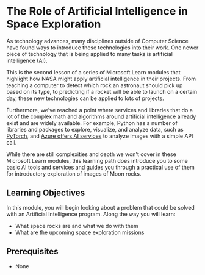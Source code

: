 # The Role of Artificial Intelligence in Space Exploration

As technology advances, many disciplines outside of Computer Science have found ways to introduce these technologies into their work. One newer piece of technology that is being applied to many tasks is artificial intelligence (AI).

This is the second lesson of a series of Microsoft Learn modules that highlight how NASA might apply artificial intelligence in their projects. From teaching a computer to detect which rock an astronaut should pick up based on its type, to predicting if a rocket will be able to launch on a certain day, these new technologies can be applied to lots of projects.

Furthermore, we've reached a point where services and libraries that do a lot of the complex math and algorithms around artificial intelligence already exist and are widely available. For example, Python has a number of libraries and packages to explore, visualize, and analyze data, such as [PyTorch](https://pytorch.org/), and [Azure offers AI services](https://azure.microsoft.com/en-us/overview/ai-platform/) to analyze images with a simple API call.

While there are still complexities and depth we won't cover in these Microsoft Learn modules, this learning path does introduce you to some basic AI tools and services and guides you through a practical use of them for introductory exploration of images of Moon rocks.

## Learning Objectives

In this module, you will begin looking about a problem that could be solved with an Artificial Intelligence program. Along the way you will learn:

- What space rocks are and what we do with them
- What are the upcoming space exploration missions

## Prerequisites

- None
